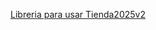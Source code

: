 <a href="https://github.com/PabloDiaZzz/Gestor/raw/refs/heads/master/bin/Gestor%20de%20Entidades.jar">Libreria para usar Tienda2025v2</a>
